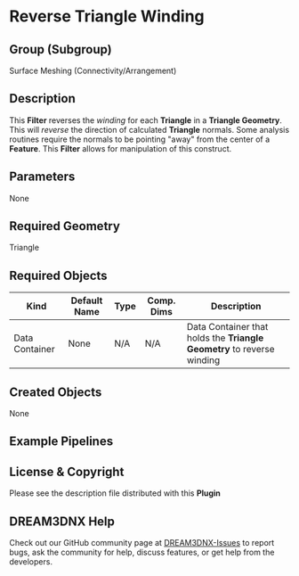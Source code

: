# Reverse Triangle Winding

## Group (Subgroup)

Surface Meshing (Connectivity/Arrangement)

## Description

This **Filter** reverses the *winding* for each **Triangle** in a **Triangle Geometry**. This will *reverse* the direction of calculated **Triangle** normals. Some analysis routines require the normals to be pointing "away" from the center of a **Feature**. This **Filter** allows for manipulation of this construct.

## Parameters

None

## Required Geometry

Triangle

## Required Objects

| Kind                      | Default Name | Type     | Comp. Dims | Description                                 |
|---------------------------|--------------|----------|------------|---------------------------------------------|
| Data Container | None | N/A | N/A | Data Container that holds the **Triangle Geometry** to reverse winding |

## Created Objects

None

## Example Pipelines

## License & Copyright

Please see the description file distributed with this **Plugin**

## DREAM3DNX Help

Check out our GitHub community page at [DREAM3DNX-Issues](https://github.com/BlueQuartzSoftware/DREAM3DNX-Issues) to report bugs, ask the community for help, discuss features, or get help from the developers.



